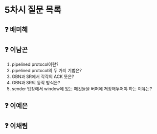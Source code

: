 # 5차시 질문 목록

## ❓ 배미혜


## ❓ 이남곤

1. pipelined protocol이란?
2. pipelined protocol의 두 가지 기법은?
3. GBN과 SR에서 각각의 ACK 뜻은?
4. GBN과 SR의 동작 방식은?
5. sender 입장에서 window에 있는 패킷들을 버퍼에 저장해두어야 하는 이유는?

## ❓ 이예은


## ❓ 이채림

